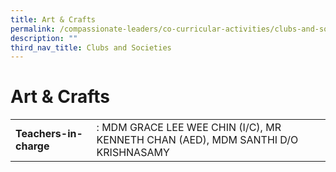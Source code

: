 ```yaml
---
title: Art & Crafts
permalink: /compassionate-leaders/co-curricular-activities/clubs-and-societies/art-n-crafts/
description: ""
third_nav_title: Clubs and Societies
---
```

# **Art & Crafts**

|  	|  	|
|---	|---	|
| **Teachers-in-charge** 	| : MDM GRACE LEE WEE CHIN (I/C), MR KENNETH CHAN (AED), MDM SANTHI D/O KRISHNASAMY 	|

